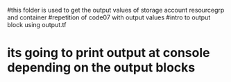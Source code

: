 #this folder is used to get the output values of storage account resourcegrp and container 
#repetition of code07 with output values 
#intro to output block using output.tf
# its going to print output at console depending on the output blocks 